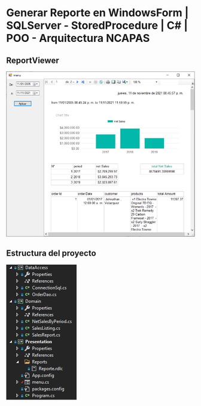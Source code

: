 # Generar Reporte en WindowsForm | SQLServer - StoredProcedure | C# | POO - Arquitectura NCAPAS

## ReportViewer
![Formulario](https://github.com/VictorDamian/Reportes_windowsForms/blob/master/img/report.png)

## Estructura del proyecto
![Arquitectura](https://github.com/VictorDamian/Reportes_windowsForms/blob/master/img/struct.png)